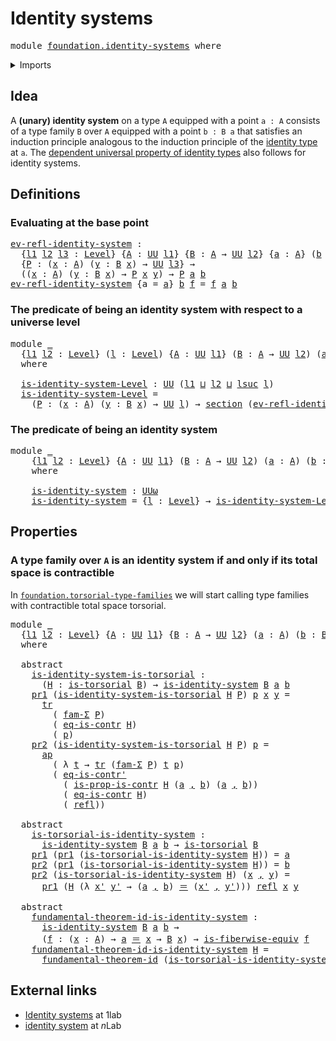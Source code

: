 # Identity systems

<pre class="Agda"><a id="29" class="Keyword">module</a> <a id="36" href="foundation.identity-systems.html" class="Module">foundation.identity-systems</a> <a id="64" class="Keyword">where</a>
</pre>
<details><summary>Imports</summary>

<pre class="Agda"><a id="120" class="Keyword">open</a> <a id="125" class="Keyword">import</a> <a id="132" href="foundation.action-on-identifications-functions.html" class="Module">foundation.action-on-identifications-functions</a>
<a id="179" class="Keyword">open</a> <a id="184" class="Keyword">import</a> <a id="191" href="foundation.dependent-pair-types.html" class="Module">foundation.dependent-pair-types</a>
<a id="223" class="Keyword">open</a> <a id="228" class="Keyword">import</a> <a id="235" href="foundation.fundamental-theorem-of-identity-types.html" class="Module">foundation.fundamental-theorem-of-identity-types</a>
<a id="284" class="Keyword">open</a> <a id="289" class="Keyword">import</a> <a id="296" href="foundation.universe-levels.html" class="Module">foundation.universe-levels</a>

<a id="324" class="Keyword">open</a> <a id="329" class="Keyword">import</a> <a id="336" href="foundation-core.contractible-types.html" class="Module">foundation-core.contractible-types</a>
<a id="371" class="Keyword">open</a> <a id="376" class="Keyword">import</a> <a id="383" href="foundation-core.families-of-equivalences.html" class="Module">foundation-core.families-of-equivalences</a>
<a id="424" class="Keyword">open</a> <a id="429" class="Keyword">import</a> <a id="436" href="foundation-core.identity-types.html" class="Module">foundation-core.identity-types</a>
<a id="467" class="Keyword">open</a> <a id="472" class="Keyword">import</a> <a id="479" href="foundation-core.sections.html" class="Module">foundation-core.sections</a>
<a id="504" class="Keyword">open</a> <a id="509" class="Keyword">import</a> <a id="516" href="foundation-core.torsorial-type-families.html" class="Module">foundation-core.torsorial-type-families</a>
<a id="556" class="Keyword">open</a> <a id="561" class="Keyword">import</a> <a id="568" href="foundation-core.transport-along-identifications.html" class="Module">foundation-core.transport-along-identifications</a>
</pre>
</details>

## Idea

A **(unary) identity system** on a type `A` equipped with a point `a : A`
consists of a type family `B` over `A` equipped with a point `b : B a` that
satisfies an induction principle analogous to the induction principle of the
[identity type](foundation.identity-types.md) at `a`. The
[dependent universal property of identity types](foundation.universal-property-identity-types.md)
also follows for identity systems.

## Definitions

### Evaluating at the base point

<pre class="Agda"><a id="ev-refl-identity-system"></a><a id="1119" href="foundation.identity-systems.html#1119" class="Function">ev-refl-identity-system</a> <a id="1143" class="Symbol">:</a>
  <a id="1147" class="Symbol">{</a><a id="1148" href="foundation.identity-systems.html#1148" class="Bound">l1</a> <a id="1151" href="foundation.identity-systems.html#1151" class="Bound">l2</a> <a id="1154" href="foundation.identity-systems.html#1154" class="Bound">l3</a> <a id="1157" class="Symbol">:</a> <a id="1159" href="Agda.Primitive.html#742" class="Postulate">Level</a><a id="1164" class="Symbol">}</a> <a id="1166" class="Symbol">{</a><a id="1167" href="foundation.identity-systems.html#1167" class="Bound">A</a> <a id="1169" class="Symbol">:</a> <a id="1171" href="Agda.Primitive.html#388" class="Primitive">UU</a> <a id="1174" href="foundation.identity-systems.html#1148" class="Bound">l1</a><a id="1176" class="Symbol">}</a> <a id="1178" class="Symbol">{</a><a id="1179" href="foundation.identity-systems.html#1179" class="Bound">B</a> <a id="1181" class="Symbol">:</a> <a id="1183" href="foundation.identity-systems.html#1167" class="Bound">A</a> <a id="1185" class="Symbol">→</a> <a id="1187" href="Agda.Primitive.html#388" class="Primitive">UU</a> <a id="1190" href="foundation.identity-systems.html#1151" class="Bound">l2</a><a id="1192" class="Symbol">}</a> <a id="1194" class="Symbol">{</a><a id="1195" href="foundation.identity-systems.html#1195" class="Bound">a</a> <a id="1197" class="Symbol">:</a> <a id="1199" href="foundation.identity-systems.html#1167" class="Bound">A</a><a id="1200" class="Symbol">}</a> <a id="1202" class="Symbol">(</a><a id="1203" href="foundation.identity-systems.html#1203" class="Bound">b</a> <a id="1205" class="Symbol">:</a> <a id="1207" href="foundation.identity-systems.html#1179" class="Bound">B</a> <a id="1209" href="foundation.identity-systems.html#1195" class="Bound">a</a><a id="1210" class="Symbol">)</a>
  <a id="1214" class="Symbol">{</a><a id="1215" href="foundation.identity-systems.html#1215" class="Bound">P</a> <a id="1217" class="Symbol">:</a> <a id="1219" class="Symbol">(</a><a id="1220" href="foundation.identity-systems.html#1220" class="Bound">x</a> <a id="1222" class="Symbol">:</a> <a id="1224" href="foundation.identity-systems.html#1167" class="Bound">A</a><a id="1225" class="Symbol">)</a> <a id="1227" class="Symbol">(</a><a id="1228" href="foundation.identity-systems.html#1228" class="Bound">y</a> <a id="1230" class="Symbol">:</a> <a id="1232" href="foundation.identity-systems.html#1179" class="Bound">B</a> <a id="1234" href="foundation.identity-systems.html#1220" class="Bound">x</a><a id="1235" class="Symbol">)</a> <a id="1237" class="Symbol">→</a> <a id="1239" href="Agda.Primitive.html#388" class="Primitive">UU</a> <a id="1242" href="foundation.identity-systems.html#1154" class="Bound">l3</a><a id="1244" class="Symbol">}</a> <a id="1246" class="Symbol">→</a>
  <a id="1250" class="Symbol">((</a><a id="1252" href="foundation.identity-systems.html#1252" class="Bound">x</a> <a id="1254" class="Symbol">:</a> <a id="1256" href="foundation.identity-systems.html#1167" class="Bound">A</a><a id="1257" class="Symbol">)</a> <a id="1259" class="Symbol">(</a><a id="1260" href="foundation.identity-systems.html#1260" class="Bound">y</a> <a id="1262" class="Symbol">:</a> <a id="1264" href="foundation.identity-systems.html#1179" class="Bound">B</a> <a id="1266" href="foundation.identity-systems.html#1252" class="Bound">x</a><a id="1267" class="Symbol">)</a> <a id="1269" class="Symbol">→</a> <a id="1271" href="foundation.identity-systems.html#1215" class="Bound">P</a> <a id="1273" href="foundation.identity-systems.html#1252" class="Bound">x</a> <a id="1275" href="foundation.identity-systems.html#1260" class="Bound">y</a><a id="1276" class="Symbol">)</a> <a id="1278" class="Symbol">→</a> <a id="1280" href="foundation.identity-systems.html#1215" class="Bound">P</a> <a id="1282" href="foundation.identity-systems.html#1195" class="Bound">a</a> <a id="1284" href="foundation.identity-systems.html#1203" class="Bound">b</a>
<a id="1286" href="foundation.identity-systems.html#1119" class="Function">ev-refl-identity-system</a> <a id="1310" class="Symbol">{</a><a id="1311" class="Argument">a</a> <a id="1313" class="Symbol">=</a> <a id="1315" href="foundation.identity-systems.html#1315" class="Bound">a</a><a id="1316" class="Symbol">}</a> <a id="1318" href="foundation.identity-systems.html#1318" class="Bound">b</a> <a id="1320" href="foundation.identity-systems.html#1320" class="Bound">f</a> <a id="1322" class="Symbol">=</a> <a id="1324" href="foundation.identity-systems.html#1320" class="Bound">f</a> <a id="1326" href="foundation.identity-systems.html#1315" class="Bound">a</a> <a id="1328" href="foundation.identity-systems.html#1318" class="Bound">b</a>
</pre>
### The predicate of being an identity system with respect to a universe level

<pre class="Agda"><a id="1423" class="Keyword">module</a> <a id="1430" href="foundation.identity-systems.html#1430" class="Module">_</a>
  <a id="1434" class="Symbol">{</a><a id="1435" href="foundation.identity-systems.html#1435" class="Bound">l1</a> <a id="1438" href="foundation.identity-systems.html#1438" class="Bound">l2</a> <a id="1441" class="Symbol">:</a> <a id="1443" href="Agda.Primitive.html#742" class="Postulate">Level</a><a id="1448" class="Symbol">}</a> <a id="1450" class="Symbol">(</a><a id="1451" href="foundation.identity-systems.html#1451" class="Bound">l</a> <a id="1453" class="Symbol">:</a> <a id="1455" href="Agda.Primitive.html#742" class="Postulate">Level</a><a id="1460" class="Symbol">)</a> <a id="1462" class="Symbol">{</a><a id="1463" href="foundation.identity-systems.html#1463" class="Bound">A</a> <a id="1465" class="Symbol">:</a> <a id="1467" href="Agda.Primitive.html#388" class="Primitive">UU</a> <a id="1470" href="foundation.identity-systems.html#1435" class="Bound">l1</a><a id="1472" class="Symbol">}</a> <a id="1474" class="Symbol">(</a><a id="1475" href="foundation.identity-systems.html#1475" class="Bound">B</a> <a id="1477" class="Symbol">:</a> <a id="1479" href="foundation.identity-systems.html#1463" class="Bound">A</a> <a id="1481" class="Symbol">→</a> <a id="1483" href="Agda.Primitive.html#388" class="Primitive">UU</a> <a id="1486" href="foundation.identity-systems.html#1438" class="Bound">l2</a><a id="1488" class="Symbol">)</a> <a id="1490" class="Symbol">(</a><a id="1491" href="foundation.identity-systems.html#1491" class="Bound">a</a> <a id="1493" class="Symbol">:</a> <a id="1495" href="foundation.identity-systems.html#1463" class="Bound">A</a><a id="1496" class="Symbol">)</a> <a id="1498" class="Symbol">(</a><a id="1499" href="foundation.identity-systems.html#1499" class="Bound">b</a> <a id="1501" class="Symbol">:</a> <a id="1503" href="foundation.identity-systems.html#1475" class="Bound">B</a> <a id="1505" href="foundation.identity-systems.html#1491" class="Bound">a</a><a id="1506" class="Symbol">)</a>
  <a id="1510" class="Keyword">where</a>

  <a id="1519" href="foundation.identity-systems.html#1519" class="Function">is-identity-system-Level</a> <a id="1544" class="Symbol">:</a> <a id="1546" href="Agda.Primitive.html#388" class="Primitive">UU</a> <a id="1549" class="Symbol">(</a><a id="1550" href="foundation.identity-systems.html#1435" class="Bound">l1</a> <a id="1553" href="Agda.Primitive.html#961" class="Primitive Operator">⊔</a> <a id="1555" href="foundation.identity-systems.html#1438" class="Bound">l2</a> <a id="1558" href="Agda.Primitive.html#961" class="Primitive Operator">⊔</a> <a id="1560" href="Agda.Primitive.html#931" class="Primitive">lsuc</a> <a id="1565" href="foundation.identity-systems.html#1451" class="Bound">l</a><a id="1566" class="Symbol">)</a>
  <a id="1570" href="foundation.identity-systems.html#1519" class="Function">is-identity-system-Level</a> <a id="1595" class="Symbol">=</a>
    <a id="1601" class="Symbol">(</a><a id="1602" href="foundation.identity-systems.html#1602" class="Bound">P</a> <a id="1604" class="Symbol">:</a> <a id="1606" class="Symbol">(</a><a id="1607" href="foundation.identity-systems.html#1607" class="Bound">x</a> <a id="1609" class="Symbol">:</a> <a id="1611" href="foundation.identity-systems.html#1463" class="Bound">A</a><a id="1612" class="Symbol">)</a> <a id="1614" class="Symbol">(</a><a id="1615" href="foundation.identity-systems.html#1615" class="Bound">y</a> <a id="1617" class="Symbol">:</a> <a id="1619" href="foundation.identity-systems.html#1475" class="Bound">B</a> <a id="1621" href="foundation.identity-systems.html#1607" class="Bound">x</a><a id="1622" class="Symbol">)</a> <a id="1624" class="Symbol">→</a> <a id="1626" href="Agda.Primitive.html#388" class="Primitive">UU</a> <a id="1629" href="foundation.identity-systems.html#1451" class="Bound">l</a><a id="1630" class="Symbol">)</a> <a id="1632" class="Symbol">→</a> <a id="1634" href="foundation-core.sections.html#1366" class="Function">section</a> <a id="1642" class="Symbol">(</a><a id="1643" href="foundation.identity-systems.html#1119" class="Function">ev-refl-identity-system</a> <a id="1667" href="foundation.identity-systems.html#1499" class="Bound">b</a> <a id="1669" class="Symbol">{</a><a id="1670" href="foundation.identity-systems.html#1602" class="Bound">P</a><a id="1671" class="Symbol">})</a>
</pre>
### The predicate of being an identity system

<pre class="Agda"><a id="1734" class="Keyword">module</a> <a id="1741" href="foundation.identity-systems.html#1741" class="Module">_</a>
    <a id="1747" class="Symbol">{</a><a id="1748" href="foundation.identity-systems.html#1748" class="Bound">l1</a> <a id="1751" href="foundation.identity-systems.html#1751" class="Bound">l2</a> <a id="1754" class="Symbol">:</a> <a id="1756" href="Agda.Primitive.html#742" class="Postulate">Level</a><a id="1761" class="Symbol">}</a> <a id="1763" class="Symbol">{</a><a id="1764" href="foundation.identity-systems.html#1764" class="Bound">A</a> <a id="1766" class="Symbol">:</a> <a id="1768" href="Agda.Primitive.html#388" class="Primitive">UU</a> <a id="1771" href="foundation.identity-systems.html#1748" class="Bound">l1</a><a id="1773" class="Symbol">}</a> <a id="1775" class="Symbol">(</a><a id="1776" href="foundation.identity-systems.html#1776" class="Bound">B</a> <a id="1778" class="Symbol">:</a> <a id="1780" href="foundation.identity-systems.html#1764" class="Bound">A</a> <a id="1782" class="Symbol">→</a> <a id="1784" href="Agda.Primitive.html#388" class="Primitive">UU</a> <a id="1787" href="foundation.identity-systems.html#1751" class="Bound">l2</a><a id="1789" class="Symbol">)</a> <a id="1791" class="Symbol">(</a><a id="1792" href="foundation.identity-systems.html#1792" class="Bound">a</a> <a id="1794" class="Symbol">:</a> <a id="1796" href="foundation.identity-systems.html#1764" class="Bound">A</a><a id="1797" class="Symbol">)</a> <a id="1799" class="Symbol">(</a><a id="1800" href="foundation.identity-systems.html#1800" class="Bound">b</a> <a id="1802" class="Symbol">:</a> <a id="1804" href="foundation.identity-systems.html#1776" class="Bound">B</a> <a id="1806" href="foundation.identity-systems.html#1792" class="Bound">a</a><a id="1807" class="Symbol">)</a>
    <a id="1813" class="Keyword">where</a>

    <a id="1824" href="foundation.identity-systems.html#1824" class="Function">is-identity-system</a> <a id="1843" class="Symbol">:</a> <a id="1845" href="Agda.Primitive.html#512" class="Primitive">UUω</a>
    <a id="1853" href="foundation.identity-systems.html#1824" class="Function">is-identity-system</a> <a id="1872" class="Symbol">=</a> <a id="1874" class="Symbol">{</a><a id="1875" href="foundation.identity-systems.html#1875" class="Bound">l</a> <a id="1877" class="Symbol">:</a> <a id="1879" href="Agda.Primitive.html#742" class="Postulate">Level</a><a id="1884" class="Symbol">}</a> <a id="1886" class="Symbol">→</a> <a id="1888" href="foundation.identity-systems.html#1519" class="Function">is-identity-system-Level</a> <a id="1913" href="foundation.identity-systems.html#1875" class="Bound">l</a> <a id="1915" href="foundation.identity-systems.html#1776" class="Bound">B</a> <a id="1917" href="foundation.identity-systems.html#1792" class="Bound">a</a> <a id="1919" href="foundation.identity-systems.html#1800" class="Bound">b</a>
</pre>
## Properties

### A type family over `A` is an identity system if and only if its total space is contractible

In [`foundation.torsorial-type-families`](foundation.torsorial-type-families.md)
we will start calling type families with contractible total space torsorial.

<pre class="Agda"><a id="2205" class="Keyword">module</a> <a id="2212" href="foundation.identity-systems.html#2212" class="Module">_</a>
  <a id="2216" class="Symbol">{</a><a id="2217" href="foundation.identity-systems.html#2217" class="Bound">l1</a> <a id="2220" href="foundation.identity-systems.html#2220" class="Bound">l2</a> <a id="2223" class="Symbol">:</a> <a id="2225" href="Agda.Primitive.html#742" class="Postulate">Level</a><a id="2230" class="Symbol">}</a> <a id="2232" class="Symbol">{</a><a id="2233" href="foundation.identity-systems.html#2233" class="Bound">A</a> <a id="2235" class="Symbol">:</a> <a id="2237" href="Agda.Primitive.html#388" class="Primitive">UU</a> <a id="2240" href="foundation.identity-systems.html#2217" class="Bound">l1</a><a id="2242" class="Symbol">}</a> <a id="2244" class="Symbol">{</a><a id="2245" href="foundation.identity-systems.html#2245" class="Bound">B</a> <a id="2247" class="Symbol">:</a> <a id="2249" href="foundation.identity-systems.html#2233" class="Bound">A</a> <a id="2251" class="Symbol">→</a> <a id="2253" href="Agda.Primitive.html#388" class="Primitive">UU</a> <a id="2256" href="foundation.identity-systems.html#2220" class="Bound">l2</a><a id="2258" class="Symbol">}</a> <a id="2260" class="Symbol">(</a><a id="2261" href="foundation.identity-systems.html#2261" class="Bound">a</a> <a id="2263" class="Symbol">:</a> <a id="2265" href="foundation.identity-systems.html#2233" class="Bound">A</a><a id="2266" class="Symbol">)</a> <a id="2268" class="Symbol">(</a><a id="2269" href="foundation.identity-systems.html#2269" class="Bound">b</a> <a id="2271" class="Symbol">:</a> <a id="2273" href="foundation.identity-systems.html#2245" class="Bound">B</a> <a id="2275" href="foundation.identity-systems.html#2261" class="Bound">a</a><a id="2276" class="Symbol">)</a>
  <a id="2280" class="Keyword">where</a>

  <a id="2289" class="Keyword">abstract</a>
    <a id="2302" href="foundation.identity-systems.html#2302" class="Function">is-identity-system-is-torsorial</a> <a id="2334" class="Symbol">:</a>
      <a id="2342" class="Symbol">(</a><a id="2343" href="foundation.identity-systems.html#2343" class="Bound">H</a> <a id="2345" class="Symbol">:</a> <a id="2347" href="foundation-core.torsorial-type-families.html#1012" class="Function">is-torsorial</a> <a id="2360" href="foundation.identity-systems.html#2245" class="Bound">B</a><a id="2361" class="Symbol">)</a> <a id="2363" class="Symbol">→</a> <a id="2365" href="foundation.identity-systems.html#1824" class="Function">is-identity-system</a> <a id="2384" href="foundation.identity-systems.html#2245" class="Bound">B</a> <a id="2386" href="foundation.identity-systems.html#2261" class="Bound">a</a> <a id="2388" href="foundation.identity-systems.html#2269" class="Bound">b</a>
    <a id="2394" href="foundation.dependent-pair-types.html#603" class="Field">pr1</a> <a id="2398" class="Symbol">(</a><a id="2399" href="foundation.identity-systems.html#2302" class="Function">is-identity-system-is-torsorial</a> <a id="2431" href="foundation.identity-systems.html#2431" class="Bound">H</a> <a id="2433" href="foundation.identity-systems.html#2433" class="Bound">P</a><a id="2434" class="Symbol">)</a> <a id="2436" href="foundation.identity-systems.html#2436" class="Bound">p</a> <a id="2438" href="foundation.identity-systems.html#2438" class="Bound">x</a> <a id="2440" href="foundation.identity-systems.html#2440" class="Bound">y</a> <a id="2442" class="Symbol">=</a>
      <a id="2450" href="foundation-core.transport-along-identifications.html#832" class="Function">tr</a>
        <a id="2461" class="Symbol">(</a> <a id="2463" href="foundation.dependent-pair-types.html#1627" class="Function">fam-Σ</a> <a id="2469" href="foundation.identity-systems.html#2433" class="Bound">P</a><a id="2470" class="Symbol">)</a>
        <a id="2480" class="Symbol">(</a> <a id="2482" href="foundation-core.contractible-types.html#1158" class="Function">eq-is-contr</a> <a id="2494" href="foundation.identity-systems.html#2431" class="Bound">H</a><a id="2495" class="Symbol">)</a>
        <a id="2505" class="Symbol">(</a> <a id="2507" href="foundation.identity-systems.html#2436" class="Bound">p</a><a id="2508" class="Symbol">)</a>
    <a id="2514" href="foundation.dependent-pair-types.html#615" class="Field">pr2</a> <a id="2518" class="Symbol">(</a><a id="2519" href="foundation.identity-systems.html#2302" class="Function">is-identity-system-is-torsorial</a> <a id="2551" href="foundation.identity-systems.html#2551" class="Bound">H</a> <a id="2553" href="foundation.identity-systems.html#2553" class="Bound">P</a><a id="2554" class="Symbol">)</a> <a id="2556" href="foundation.identity-systems.html#2556" class="Bound">p</a> <a id="2558" class="Symbol">=</a>
      <a id="2566" href="foundation.action-on-identifications-functions.html#730" class="Function">ap</a>
        <a id="2577" class="Symbol">(</a> <a id="2579" class="Symbol">λ</a> <a id="2581" href="foundation.identity-systems.html#2581" class="Bound">t</a> <a id="2583" class="Symbol">→</a> <a id="2585" href="foundation-core.transport-along-identifications.html#832" class="Function">tr</a> <a id="2588" class="Symbol">(</a><a id="2589" href="foundation.dependent-pair-types.html#1627" class="Function">fam-Σ</a> <a id="2595" href="foundation.identity-systems.html#2553" class="Bound">P</a><a id="2596" class="Symbol">)</a> <a id="2598" href="foundation.identity-systems.html#2581" class="Bound">t</a> <a id="2600" href="foundation.identity-systems.html#2556" class="Bound">p</a><a id="2601" class="Symbol">)</a>
        <a id="2611" class="Symbol">(</a> <a id="2613" href="foundation-core.contractible-types.html#1034" class="Function">eq-is-contr&#39;</a>
          <a id="2636" class="Symbol">(</a> <a id="2638" href="foundation-core.contractible-types.html#8308" class="Function">is-prop-is-contr</a> <a id="2655" href="foundation.identity-systems.html#2551" class="Bound">H</a> <a id="2657" class="Symbol">(</a><a id="2658" href="foundation.identity-systems.html#2261" class="Bound">a</a> <a id="2660" href="foundation.dependent-pair-types.html#689" class="InductiveConstructor Operator">,</a> <a id="2662" href="foundation.identity-systems.html#2269" class="Bound">b</a><a id="2663" class="Symbol">)</a> <a id="2665" class="Symbol">(</a><a id="2666" href="foundation.identity-systems.html#2261" class="Bound">a</a> <a id="2668" href="foundation.dependent-pair-types.html#689" class="InductiveConstructor Operator">,</a> <a id="2670" href="foundation.identity-systems.html#2269" class="Bound">b</a><a id="2671" class="Symbol">))</a>
          <a id="2684" class="Symbol">(</a> <a id="2686" href="foundation-core.contractible-types.html#1158" class="Function">eq-is-contr</a> <a id="2698" href="foundation.identity-systems.html#2551" class="Bound">H</a><a id="2699" class="Symbol">)</a>
          <a id="2711" class="Symbol">(</a> <a id="2713" href="foundation-core.identity-types.html#1922" class="InductiveConstructor">refl</a><a id="2717" class="Symbol">))</a>

  <a id="2723" class="Keyword">abstract</a>
    <a id="2736" href="foundation.identity-systems.html#2736" class="Function">is-torsorial-is-identity-system</a> <a id="2768" class="Symbol">:</a>
      <a id="2776" href="foundation.identity-systems.html#1824" class="Function">is-identity-system</a> <a id="2795" href="foundation.identity-systems.html#2245" class="Bound">B</a> <a id="2797" href="foundation.identity-systems.html#2261" class="Bound">a</a> <a id="2799" href="foundation.identity-systems.html#2269" class="Bound">b</a> <a id="2801" class="Symbol">→</a> <a id="2803" href="foundation-core.torsorial-type-families.html#1012" class="Function">is-torsorial</a> <a id="2816" href="foundation.identity-systems.html#2245" class="Bound">B</a>
    <a id="2822" href="foundation.dependent-pair-types.html#603" class="Field">pr1</a> <a id="2826" class="Symbol">(</a><a id="2827" href="foundation.dependent-pair-types.html#603" class="Field">pr1</a> <a id="2831" class="Symbol">(</a><a id="2832" href="foundation.identity-systems.html#2736" class="Function">is-torsorial-is-identity-system</a> <a id="2864" href="foundation.identity-systems.html#2864" class="Bound">H</a><a id="2865" class="Symbol">))</a> <a id="2868" class="Symbol">=</a> <a id="2870" href="foundation.identity-systems.html#2261" class="Bound">a</a>
    <a id="2876" href="foundation.dependent-pair-types.html#615" class="Field">pr2</a> <a id="2880" class="Symbol">(</a><a id="2881" href="foundation.dependent-pair-types.html#603" class="Field">pr1</a> <a id="2885" class="Symbol">(</a><a id="2886" href="foundation.identity-systems.html#2736" class="Function">is-torsorial-is-identity-system</a> <a id="2918" href="foundation.identity-systems.html#2918" class="Bound">H</a><a id="2919" class="Symbol">))</a> <a id="2922" class="Symbol">=</a> <a id="2924" href="foundation.identity-systems.html#2269" class="Bound">b</a>
    <a id="2930" href="foundation.dependent-pair-types.html#615" class="Field">pr2</a> <a id="2934" class="Symbol">(</a><a id="2935" href="foundation.identity-systems.html#2736" class="Function">is-torsorial-is-identity-system</a> <a id="2967" href="foundation.identity-systems.html#2967" class="Bound">H</a><a id="2968" class="Symbol">)</a> <a id="2970" class="Symbol">(</a><a id="2971" href="foundation.identity-systems.html#2971" class="Bound">x</a> <a id="2973" href="foundation.dependent-pair-types.html#689" class="InductiveConstructor Operator">,</a> <a id="2975" href="foundation.identity-systems.html#2975" class="Bound">y</a><a id="2976" class="Symbol">)</a> <a id="2978" class="Symbol">=</a>
      <a id="2986" href="foundation.dependent-pair-types.html#603" class="Field">pr1</a> <a id="2990" class="Symbol">(</a><a id="2991" href="foundation.identity-systems.html#2967" class="Bound">H</a> <a id="2993" class="Symbol">(λ</a> <a id="2996" href="foundation.identity-systems.html#2996" class="Bound">x&#39;</a> <a id="2999" href="foundation.identity-systems.html#2999" class="Bound">y&#39;</a> <a id="3002" class="Symbol">→</a> <a id="3004" class="Symbol">(</a><a id="3005" href="foundation.identity-systems.html#2261" class="Bound">a</a> <a id="3007" href="foundation.dependent-pair-types.html#689" class="InductiveConstructor Operator">,</a> <a id="3009" href="foundation.identity-systems.html#2269" class="Bound">b</a><a id="3010" class="Symbol">)</a> <a id="3012" href="foundation-core.identity-types.html#1953" class="Function Operator">＝</a> <a id="3014" class="Symbol">(</a><a id="3015" href="foundation.identity-systems.html#2996" class="Bound">x&#39;</a> <a id="3018" href="foundation.dependent-pair-types.html#689" class="InductiveConstructor Operator">,</a> <a id="3020" href="foundation.identity-systems.html#2999" class="Bound">y&#39;</a><a id="3022" class="Symbol">)))</a> <a id="3026" href="foundation-core.identity-types.html#1922" class="InductiveConstructor">refl</a> <a id="3031" href="foundation.identity-systems.html#2971" class="Bound">x</a> <a id="3033" href="foundation.identity-systems.html#2975" class="Bound">y</a>

  <a id="3038" class="Keyword">abstract</a>
    <a id="3051" href="foundation.identity-systems.html#3051" class="Function">fundamental-theorem-id-is-identity-system</a> <a id="3093" class="Symbol">:</a>
      <a id="3101" href="foundation.identity-systems.html#1824" class="Function">is-identity-system</a> <a id="3120" href="foundation.identity-systems.html#2245" class="Bound">B</a> <a id="3122" href="foundation.identity-systems.html#2261" class="Bound">a</a> <a id="3124" href="foundation.identity-systems.html#2269" class="Bound">b</a> <a id="3126" class="Symbol">→</a>
      <a id="3134" class="Symbol">(</a><a id="3135" href="foundation.identity-systems.html#3135" class="Bound">f</a> <a id="3137" class="Symbol">:</a> <a id="3139" class="Symbol">(</a><a id="3140" href="foundation.identity-systems.html#3140" class="Bound">x</a> <a id="3142" class="Symbol">:</a> <a id="3144" href="foundation.identity-systems.html#2233" class="Bound">A</a><a id="3145" class="Symbol">)</a> <a id="3147" class="Symbol">→</a> <a id="3149" href="foundation.identity-systems.html#2261" class="Bound">a</a> <a id="3151" href="foundation-core.identity-types.html#1953" class="Function Operator">＝</a> <a id="3153" href="foundation.identity-systems.html#3140" class="Bound">x</a> <a id="3155" class="Symbol">→</a> <a id="3157" href="foundation.identity-systems.html#2245" class="Bound">B</a> <a id="3159" href="foundation.identity-systems.html#3140" class="Bound">x</a><a id="3160" class="Symbol">)</a> <a id="3162" class="Symbol">→</a> <a id="3164" href="foundation-core.families-of-equivalences.html#710" class="Function">is-fiberwise-equiv</a> <a id="3183" href="foundation.identity-systems.html#3135" class="Bound">f</a>
    <a id="3189" href="foundation.identity-systems.html#3051" class="Function">fundamental-theorem-id-is-identity-system</a> <a id="3231" href="foundation.identity-systems.html#3231" class="Bound">H</a> <a id="3233" class="Symbol">=</a>
      <a id="3241" href="foundation.fundamental-theorem-of-identity-types.html#1950" class="Function">fundamental-theorem-id</a> <a id="3264" class="Symbol">(</a><a id="3265" href="foundation.identity-systems.html#2736" class="Function">is-torsorial-is-identity-system</a> <a id="3297" href="foundation.identity-systems.html#3231" class="Bound">H</a><a id="3298" class="Symbol">)</a>
</pre>
## External links

- [Identity systems](https://1lab.dev/1Lab.Path.IdentitySystem.html) at 1lab
- [identity system](https://ncatlab.org/nlab/show/identity+system) at $n$Lab
